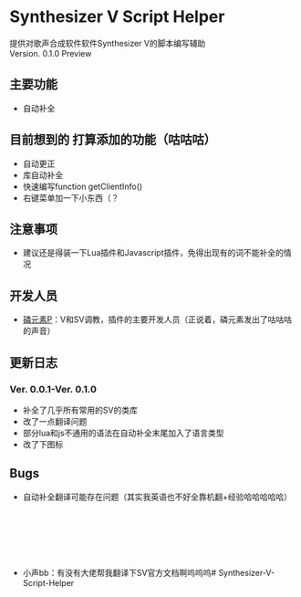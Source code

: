 # Synthesizer V Script Helper
提供对歌声合成软件软件Synthesizer V的脚本编写辅助
<br/>
Version. 0.1.0 Preview

## 主要功能
* 自动补全

## 目前想到的 打算添加的功能（咕咕咕）
* 自动更正
* 库自动补全
* 快速编写function getClientInfo()
* 右键菜单加一下小东西（？

## 注意事项
* 建议还是得装一下Lua插件和Javascript插件，免得出现有的词不能补全的情况

## 开发人员
* [磷元素P](https://space.bilibili.com/273891297)：V和SV调教，插件的主要开发人员（正说着，磷元素发出了咕咕咕的声音）

## 更新日志
### Ver. 0.0.1-Ver. 0.1.0
* 补全了几乎所有常用的SV的类库
* 改了一点翻译问题
* 部分lua和js不通用的语法在自动补全末尾加入了语言类型
* 改了下图标

## Bugs
* 自动补全翻译可能存在问题（其实我英语也不好全靠机翻+经验哈哈哈哈哈）


<br/><br/><br/><br/><br/>
* 小声bb：有没有大佬帮我翻译下SV官方文档啊呜呜呜# Synthesizer-V-Script-Helper
